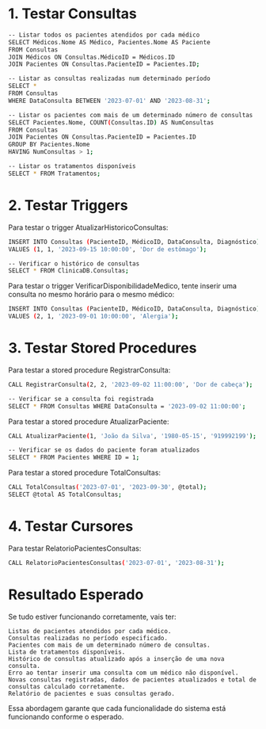 # 1. Testar Consultas

```bash
-- Listar todos os pacientes atendidos por cada médico
SELECT Médicos.Nome AS Médico, Pacientes.Nome AS Paciente
FROM Consultas
JOIN Médicos ON Consultas.MédicoID = Médicos.ID
JOIN Pacientes ON Consultas.PacienteID = Pacientes.ID;

-- Listar as consultas realizadas num determinado período
SELECT *
FROM Consultas
WHERE DataConsulta BETWEEN '2023-07-01' AND '2023-08-31';

-- Listar os pacientes com mais de um determinado número de consultas
SELECT Pacientes.Nome, COUNT(Consultas.ID) AS NumConsultas
FROM Consultas
JOIN Pacientes ON Consultas.PacienteID = Pacientes.ID
GROUP BY Pacientes.Nome
HAVING NumConsultas > 1;

-- Listar os tratamentos disponíveis
SELECT * FROM Tratamentos;
```
# 2. Testar Triggers
Para testar o trigger AtualizarHistoricoConsultas:

```bash
INSERT INTO Consultas (PacienteID, MédicoID, DataConsulta, Diagnóstico)
VALUES (1, 1, '2023-09-15 10:00:00', 'Dor de estômago');

-- Verificar o histórico de consultas
SELECT * FROM ClinicaDB.Consultas;
```
Para testar o trigger VerificarDisponibilidadeMedico, tente inserir uma consulta no mesmo horário para o mesmo médico:

```bash
INSERT INTO Consultas (PacienteID, MédicoID, DataConsulta, Diagnóstico)
VALUES (2, 1, '2023-09-01 10:00:00', 'Alergia');
```
# 3. Testar Stored Procedures

Para testar a stored procedure RegistrarConsulta:
```bash
CALL RegistrarConsulta(2, 2, '2023-09-02 11:00:00', 'Dor de cabeça');

-- Verificar se a consulta foi registrada
SELECT * FROM Consultas WHERE DataConsulta = '2023-09-02 11:00:00';
```
Para testar a stored procedure AtualizarPaciente:

```bash
CALL AtualizarPaciente(1, 'João da Silva', '1980-05-15', '919992199');

-- Verificar se os dados do paciente foram atualizados
SELECT * FROM Pacientes WHERE ID = 1;
```
Para testar a stored procedure TotalConsultas:

```bash
CALL TotalConsultas('2023-07-01', '2023-09-30', @total);
SELECT @total AS TotalConsultas;
```
# 4. Testar Cursores

Para testar RelatorioPacientesConsultas:

```bash
CALL RelatorioPacientesConsultas('2023-07-01', '2023-08-31');
```
# Resultado Esperado

Se tudo estiver funcionando corretamente, vais ter:

    Listas de pacientes atendidos por cada médico.
    Consultas realizadas no período especificado.
    Pacientes com mais de um determinado número de consultas.
    Lista de tratamentos disponíveis.
    Histórico de consultas atualizado após a inserção de uma nova consulta.
    Erro ao tentar inserir uma consulta com um médico não disponível.
    Novas consultas registradas, dados de pacientes atualizados e total de consultas calculado corretamente.
    Relatório de pacientes e suas consultas gerado.

Essa abordagem garante que cada funcionalidade do sistema está funcionando conforme o esperado.

